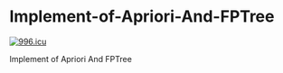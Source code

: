 # Implement-of-Apriori-And-FPTree

[![996.icu](https://img.shields.io/badge/link-996.icu-red.svg)](https://996.icu)

Implement of Apriori And FPTree
